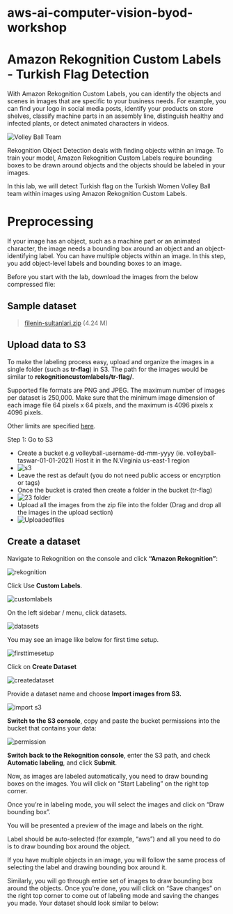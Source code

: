 # aws-ai-computer-vision-byod-workshop

# Amazon Rekognition Custom Labels - Turkish Flag Detection

With Amazon Rekognition Custom Labels, you can identify the objects and scenes in images that are specific to your business needs. For example, you can find your logo in social media posts, identify your products on store shelves, classify machine parts in an assembly line, distinguish healthy and infected plants, or detect animated characters in videos.

![Volley Ball Team](https://raw.githubusercontent.com/taswar/aws-ai-computer-vision-byod-workshop/main/volleyball.png)


Rekognition Object Detection deals with finding objects within an image. To train your model, Amazon Rekognition Custom Labels require bounding boxes to be drawn around objects and the objects should be labeled in your images.

In this lab, we will detect Turkish flag on the Turkish Women Volley Ball team within images using Amazon Rekognition Custom Labels.

# Preprocessing
If your image has an object, such as a machine part or an animated character, the image needs a bounding box around an object and an object-identifying label. You can have multiple objects within an image. In this step, you add object-level labels and bounding boxes to an image.

Before you start with the lab, download the images from the below compressed file:

Sample dataset  
------------  
> [filenin-sultanlari.zip](https://github.com/taswar/aws-ai-computer-vision-byod-workshop/blob/main/filenin-sultanlari.zip?raw=true) (4.24 M) 


## Upload data to S3

To make the labeling process easy, upload and organize the images in a single folder (such as **tr-flag**) in S3. The path for the images would be similar to **rekognitioncustomlabels/tr-flag/**.

Supported file formats are PNG and JPEG. The maximum number of images per dataset is 250,000. Make sure that the minimum image dimension of each image file 64 pixels x 64 pixels, and the maximum is 4096 pixels x 4096 pixels.

Other limits are specified [here](https://docs.aws.amazon.com/rekognition/latest/customlabels-dg/limits.html).

Step 1: Go to  S3 
- Create a bucket e.g volleyball-username-dd-mm-yyyy (ie. volleyball-taswar-01-01-2021) Host it in the N.Virginia us-east-1 region
- ![s3](https://raw.githubusercontent.com/taswar/aws-ai-computer-vision-byod-workshop/main/creates3bucket.png)
- Leave the rest as default (you do not need public access or encyrption or tags)
- Once the bucket is crated then create a folder in the bucket (tr-flag)
- ![23 folder](https://raw.githubusercontent.com/taswar/aws-ai-computer-vision-byod-workshop/main/creates3folder.png)
- Upload all the images from the zip file into the folder (Drag and drop all the images in the upload section)
- ![Uploadedfiles](https://raw.githubusercontent.com/taswar/aws-ai-computer-vision-byod-workshop/main/s3uploadedfiles.png)

## Create a dataset

Navigate to Rekognition on the console and click **“Amazon Rekognition”**:

![rekognition](https://raw.githubusercontent.com/taswar/aws-ai-computer-vision-byod-workshop/main/navigatetorekognition.png)

Click Use **Custom Labels**.

![customlabels](https://raw.githubusercontent.com/taswar/aws-ai-computer-vision-byod-workshop/main/clickcustomlabels.png)

On the left sidebar / menu, click datasets.

![datasets](https://raw.githubusercontent.com/taswar/aws-ai-computer-vision-byod-workshop/main/clickdatasetsmenu.png)

You may see an image like below for first time setup.

![firsttimesetup](https://raw.githubusercontent.com/taswar/aws-ai-computer-vision-byod-workshop/main/firsttimes3.png)

Click on **Create Dataset**

![createdataset](https://raw.githubusercontent.com/taswar/aws-ai-computer-vision-byod-workshop/main/createdataset.png)

Provide a dataset name and choose **Import images from S3.**

![import s3](https://raw.githubusercontent.com/taswar/aws-ai-computer-vision-byod-workshop/main/importimagesfroms3.png)

**Switch to the S3 console**, copy and paste the bucket permissions into the bucket that contains your data:

![permission](https://raw.githubusercontent.com/taswar/aws-ai-computer-vision-byod-workshop/main/pastebucketconfiguration.png)

**Switch back to the Rekognition console**, enter the S3 path, and check **Automatic labeling**, and click **Submit**.

Now, as images are labeled automatically, you need to draw bounding boxes on the images. You will click on “Start Labeling” on the right top corner.

Once you’re in labeling mode, you will select the images and click on “Draw bounding box”.

You will be presented a preview of the image and labels on the right.

Label should be auto-selected (for example, “aws”) and all you need to do is to draw bounding box around the object.

If you have multiple objects in an image, you will follow the same process of selecting the label and drawing bounding box around it.

Similarly, you will go through entire set of images to draw bounding box around the objects. Once you’re done, you will click on “Save changes” on the right top corner to come out of labeling mode and saving the changes you made. Your dataset should look similar to below:

